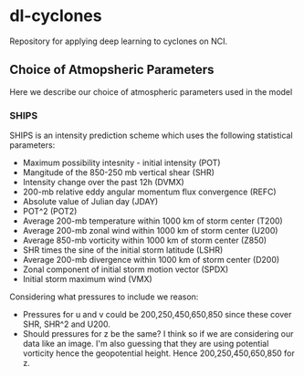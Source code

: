 # dl-cyclones

Repository for applying deep learning to cyclones on NCI.

## Choice of Atmopsheric Parameters

Here we describe our choice of atmospheric parameters used in the model

### SHIPS

SHIPS is an intensity prediction scheme which uses the following statistical parameters:

* Maximum possibility intesnity - initial intensity (POT)
* Mangitude of the 850-250 mb vertical shear (SHR)
* Intensity change over the past 12h (DVMX)
* 200-mb relative eddy angular momentum flux convergence (REFC)
* Absolute value of Julian day (JDAY)
* POT^2 (POT2)
* Average 200-mb temperature within 1000 km of storm center (T200)
* Average 200-mb zonal wind within 1000 km of storm center (U200)
* Average 850-mb vorticity within 1000 km of storm center (Z850)
* SHR times the sine of the initial storm latitude (LSHR)
* Average 200-mb divergence within 1000 km of storm center (D200)
* Zonal component of initial storm motion vector (SPDX)
* Initial storm maximum wind (VMX)

Considering what pressures to include we reason:

* Pressures for u and v could be 200,250,450,650,850 since these cover SHR, SHR^2 and U200.
* Should pressures for z be the same? I think so if we are considering our data like an image. I'm also guessing that they are using potential vorticity hence the geopotential height. Hence 200,250,450,650,850 for z.
